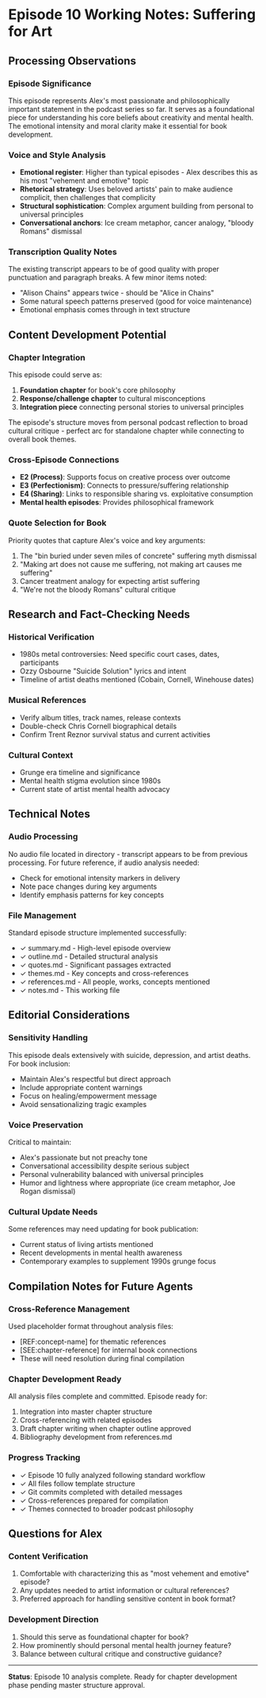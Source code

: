 # Episode 10 Working Notes: Suffering for Art

## Processing Observations

### Episode Significance
This episode represents Alex's most passionate and philosophically important statement in the podcast series so far. It serves as a foundational piece for understanding his core beliefs about creativity and mental health. The emotional intensity and moral clarity make it essential for book development.

### Voice and Style Analysis
- **Emotional register**: Higher than typical episodes - Alex describes this as his most "vehement and emotive" topic
- **Rhetorical strategy**: Uses beloved artists' pain to make audience complicit, then challenges that complicity
- **Structural sophistication**: Complex argument building from personal to universal principles
- **Conversational anchors**: Ice cream metaphor, cancer analogy, "bloody Romans" dismissal

### Transcription Quality Notes
The existing transcript appears to be of good quality with proper punctuation and paragraph breaks. A few minor items noted:
- "Alison Chains" appears twice - should be "Alice in Chains" 
- Some natural speech patterns preserved (good for voice maintenance)
- Emotional emphasis comes through in text structure

## Content Development Potential

### Chapter Integration
This episode could serve as:
1. **Foundation chapter** for book's core philosophy
2. **Response/challenge chapter** to cultural misconceptions
3. **Integration piece** connecting personal stories to universal principles

The episode's structure moves from personal podcast reflection to broad cultural critique - perfect arc for standalone chapter while connecting to overall book themes.

### Cross-Episode Connections
- **E2 (Process)**: Supports focus on creative process over outcome
- **E3 (Perfectionism)**: Connects to pressure/suffering relationship
- **E4 (Sharing)**: Links to responsible sharing vs. exploitative consumption
- **Mental health episodes**: Provides philosophical framework

### Quote Selection for Book
Priority quotes that capture Alex's voice and key arguments:
1. The "bin buried under seven miles of concrete" suffering myth dismissal
2. "Making art does not cause me suffering, not making art causes me suffering"
3. Cancer treatment analogy for expecting artist suffering
4. "We're not the bloody Romans" cultural critique

## Research and Fact-Checking Needs

### Historical Verification
- 1980s metal controversies: Need specific court cases, dates, participants
- Ozzy Osbourne "Suicide Solution" lyrics and intent
- Timeline of artist deaths mentioned (Cobain, Cornell, Winehouse dates)

### Musical References
- Verify album titles, track names, release contexts
- Double-check Chris Cornell biographical details
- Confirm Trent Reznor survival status and current activities

### Cultural Context
- Grunge era timeline and significance
- Mental health stigma evolution since 1980s
- Current state of artist mental health advocacy

## Technical Notes

### Audio Processing
No audio file located in directory - transcript appears to be from previous processing. For future reference, if audio analysis needed:
- Check for emotional intensity markers in delivery
- Note pace changes during key arguments
- Identify emphasis patterns for key concepts

### File Management
Standard episode structure implemented successfully:
- ✓ summary.md - High-level episode overview
- ✓ outline.md - Detailed structural analysis
- ✓ quotes.md - Significant passages extracted
- ✓ themes.md - Key concepts and cross-references
- ✓ references.md - All people, works, concepts mentioned
- ✓ notes.md - This working file

## Editorial Considerations

### Sensitivity Handling
This episode deals extensively with suicide, depression, and artist deaths. For book inclusion:
- Maintain Alex's respectful but direct approach
- Include appropriate content warnings
- Focus on healing/empowerment message
- Avoid sensationalizing tragic examples

### Voice Preservation
Critical to maintain:
- Alex's passionate but not preachy tone
- Conversational accessibility despite serious subject
- Personal vulnerability balanced with universal principles
- Humor and lightness where appropriate (ice cream metaphor, Joe Rogan dismissal)

### Cultural Update Needs
Some references may need updating for book publication:
- Current status of living artists mentioned
- Recent developments in mental health awareness
- Contemporary examples to supplement 1990s grunge focus

## Compilation Notes for Future Agents

### Cross-Reference Management
Used placeholder format throughout analysis files:
- [REF:concept-name] for thematic references
- [SEE:chapter-reference] for internal book connections
- These will need resolution during final compilation

### Chapter Development Ready
All analysis files complete and committed. Episode ready for:
1. Integration into master chapter structure
2. Cross-referencing with related episodes
3. Draft chapter writing when chapter outline approved
4. Bibliography development from references.md

### Progress Tracking
- ✓ Episode 10 fully analyzed following standard workflow
- ✓ All files follow template structure
- ✓ Git commits completed with detailed messages
- ✓ Cross-references prepared for compilation
- ✓ Themes connected to broader podcast philosophy

## Questions for Alex

### Content Verification
1. Comfortable with characterizing this as "most vehement and emotive" episode?
2. Any updates needed to artist information or cultural references?
3. Preferred approach for handling sensitive content in book format?

### Development Direction
1. Should this serve as foundational chapter for book?
2. How prominently should personal mental health journey feature?
3. Balance between cultural critique and constructive guidance?

---

**Status**: Episode 10 analysis complete. Ready for chapter development phase pending master structure approval.
